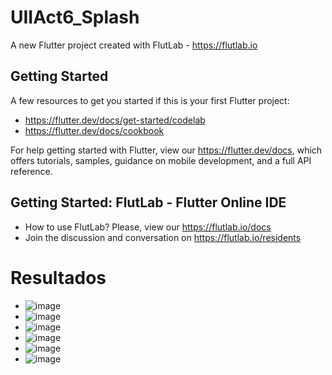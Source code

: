 # UIIAct6_Splash

A new Flutter project created with FlutLab - https://flutlab.io

## Getting Started

A few resources to get you started if this is your first Flutter project:

- https://flutter.dev/docs/get-started/codelab
- https://flutter.dev/docs/cookbook

For help getting started with Flutter, view our
https://flutter.dev/docs, which offers tutorials,
samples, guidance on mobile development, and a full API reference.

## Getting Started: FlutLab - Flutter Online IDE

- How to use FlutLab? Please, view our https://flutlab.io/docs
- Join the discussion and conversation on https://flutlab.io/residents


# Resultados
- ![image](https://github.com/JesusRafaelCanoFlores5A/UIIAct6V2_Cano0440/assets/143547897/95cf7bf0-f22a-4bdb-915a-f007585b6cc2)
- ![image](https://github.com/JesusRafaelCanoFlores5A/UIIAct6V2_Cano0440/assets/143547897/3e391f0d-630e-4c3d-8c8a-fc5c2b7b2395)
- ![image](https://github.com/JesusRafaelCanoFlores5A/UIIAct6V2_Cano0440/assets/143547897/4e8f8472-aa7e-45c8-b788-58b05b34e399)
- ![image](https://github.com/JesusRafaelCanoFlores5A/UIIAct6V2_Cano0440/assets/143547897/fb841d1f-98ec-409b-8043-22fd61090113)
- ![image](https://github.com/JesusRafaelCanoFlores5A/UIIAct6V2_Cano0440/assets/143547897/06826adb-b3b9-40ab-a59d-62167e864d10)
- ![image](https://github.com/JesusRafaelCanoFlores5A/UIIAct6V2_Cano0440/assets/143547897/032f831a-332b-4fea-b5bb-31d138a2f7e1)





